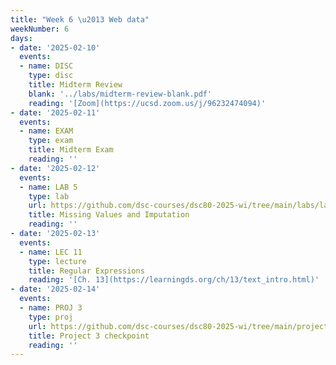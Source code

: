 ```yaml
---
title: "Week 6 \u2013 Web data"
weekNumber: 6
days:
- date: '2025-02-10'
  events:
  - name: DISC
    type: disc
    title: Midterm Review
    blank: '../labs/midterm-review-blank.pdf'
    reading: '[Zoom](https://ucsd.zoom.us/j/96232474094)'
- date: '2025-02-11'
  events:
  - name: EXAM
    type: exam
    title: Midterm Exam
    reading: ''
- date: '2025-02-12'
  events:
  - name: LAB 5
    type: lab
    url: https://github.com/dsc-courses/dsc80-2025-wi/tree/main/labs/lab05
    title: Missing Values and Imputation
    reading: ''
- date: '2025-02-13'
  events:
  - name: LEC 11
    type: lecture
    title: Regular Expressions
    reading: '[Ch. 13](https://learningds.org/ch/13/text_intro.html)'
- date: '2025-02-14'
  events:
  - name: PROJ 3
    type: proj
    url: https://github.com/dsc-courses/dsc80-2025-wi/tree/main/projects/project03
    title: Project 3 checkpoint
    reading: ''
---
```

